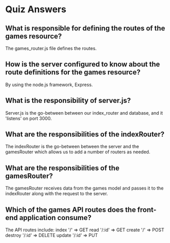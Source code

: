 # Quiz Answers

## What is responsible for defining the routes of the games resource?
The games_router.js file defines the routes.

## How is the server configured to know about the route definitions for the games resource?
By using the node.js framework, Express.

## What is the responsibility of server.js?
Server.js is the go-between between our index_router and database, and it 'listens' on port 3000.

## What are the responsibilities of the indexRouter?
The indexRouter is the go-between between the server and the gamesRouter which allows us to add a number of routers as needed.

## What are the responsibilities of the gamesRouter?
The gamesRouter receives data from the games model and passes it to the indexRouter along with the request to the server.

## Which of the games API routes does the front-end application consume?
The API routes include:
index '/' => GET
read '/:id' => GET
create '/' => POST
destroy '/:id' => DELETE
update '/:id' => PUT

